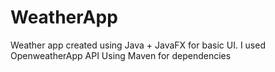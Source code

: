 # WeatherApp
Weather app created using Java + JavaFX for basic UI. I used OpenweatherApp API
Using Maven for dependencies 
